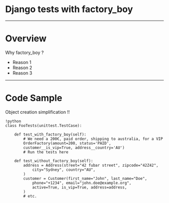 # Django tests with factory_boy

---

# Overview

Why factory_boy ?

- Reason 1
- Reason 2
- Reason 3

---

# Code Sample

Object creation simplification !!

    !python
    class FooTests(unittest.TestCase):

        def test_with_factory_boy(self):
            # We need a 200€, paid order, shipping to australia, for a VIP
            OrderFactory(amount=200, status='PAID', 
            customer__is_vip=True, address__country='AU')
            # Run the tests here

        def test_without_factory_boy(self):
            address = Address(street="42 fubar street", zipcode="42Z42",
                city="Sydney", country="AU",
            )
            customer = Customer(first_name="John", last_name="Doe",
                phone="+1234", email="john.doe@example.org",
                active=True, is_vip=True, address=address,
            )
            # etc.